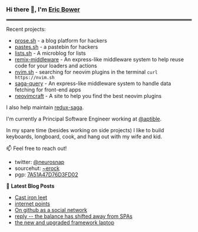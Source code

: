 ### Hi there 👋, I'm [Eric Bower](https://erock.io)

<hr style="border:2px solid gray"> </hr>

Recent projects:

- [prose.sh](https://prose.sh) - a blog platform for hackers
- [pastes.sh](https://pastes.sh) - a pastebin for hackers
- [lists.sh](https://lists.sh) - A microblog for lists
- [remix-middleware](https://github.com/neurosnap/remix-middleware) -
  An express-like middleware system to help reuse code for your loaders and actions
- [nvim.sh](https://nvim.sh) - searching for neovim plugins in the terminal
  `curl https://nvim.sh`
- [saga-query](https://github.com/redux-saga/saga-query) - An express-like
  middleware system to handle data fetching for front-end apps
- [neovimcraft](https://neovimcraft.com) - A site to help you find the best
  neovim plugins

I also help maintain [redux-saga](https://github.com/redux-saga).

I'm currently a Principal Software Engineer working at
[@aptible](https://aptible.com).

In my spare time (besides working on side projects) I like to build keyboards, longboard, 
cook, and hang out with my wife and kid.

📫 Feel free to reach out!

- twitter: [@neurosnap](https://twitter.com/neurosnap)
- sourcehut: [~erock](https://git.sr.ht/~erock)
- pgp: [7A51A47D76D3FD02](https://erock.io/publickey.txt)

📕 **Latest Blog Posts**

<!-- BLOG-POST-LIST:START -->
- [Cast iron leet](https://erock.io/2022/08/11/cast-iron-leet.html)
- [internet points](https://erock.io/2022/07/12/internet-points.html)
- [On github as a social network](https://erock.io/2022/06/03/github-as-social-network.html)
- [reply -- the balance has shifted away from SPAs](https://erock.io/2022/05/21/shifting-away-from-spa.html)
- [the new and upgraded framework laptop](https://erock.io/2022/05/19/new-framework-laptop.html)
<!-- BLOG-POST-LIST:END -->
